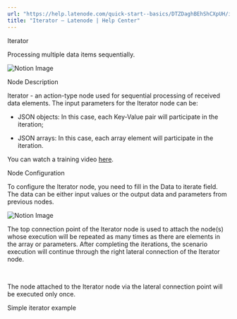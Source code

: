 ```yaml
---
url: "https://help.latenode.com/quick-start--basics/DTZDaghBEhShCXpUH/iterator/kEYxeVSRmkQjGdJKaC"
title: "Iterator – Latenode | Help Center"
---
```


 Iterator

Processing multiple data items sequentially.


![Notion Image](https://www.notion.so/image/https%A%F%Fs-us-west-.amazonaws.com%Fsecure.notion-static.com%Fdcec-ed-cc-a-dbbda%FUntitled.png?table=block&id=d-a--a-fccceae&cache=v)

 Node Description

Iterator \- an action-type node used for sequential processing of received data elements. The input parameters for the Iterator node can be:

- JSON objects: In this case, each Key-Value pair will participate in the iteration;

- JSON arrays: In this case, each array element will participate in the iteration.



You can watch a training video [here](https://www.youtube.com/watch?v=qlNoPncjg).

 Node Configuration

To configure the Iterator node, you need to fill in the Data to iterate field. The data can be either input values or the output data and parameters from previous nodes.

![Notion Image](https://www.notion.so/image/attachment%Af-cd-fc-ef-ecde%Achrome_acEpFcXIe.png?table=block&id=bfd-a-eb--cfe&cache=v)

The top connection point of the Iterator node is used to attach the node(s) whose execution will be repeated as many times as there are elements in the array or parameters. After completing the iterations, the scenario execution will continue through the right lateral connection of the Iterator node.

️

The node attached to the Iterator node via the lateral connection point will be executed only once.

 Simple iterator example